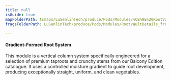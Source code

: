 ```yaml
---
title: null
isGuide: true
mapFolderPath: tsmaps/LuSenlinTech/produce/Pods/Modules/%CE%9E%20RootVaultDetails
fragsFolderPath: LuSenlinTech/produce/Pods/Modules/RootVaultDetails_frags

---
```



<!-- tsGuideRenderComment {"guide":{"id":"yGB0yF005","path":"LuSenlinTech/produce/Pods/Modules","fragmentFolderPath":"LuSenlinTech/produce/Pods/Modules/RootVaultDetails_frags"},"fragment":{"id":"yGB0yF005","topLevelMapKey":"xsb4l200p2","mapKeyChain":"xsb4l200p2","guideID":"yGB0yF2Bd","guidePath":"c:/GitHub/MuddySpud/MuddySpud.github.io/tsmaps/LuSenlinTech/produce/Pods/Modules/RootVaultDetails.tspod","chartKey":"xsb4l200p2","isLeaf":false,"options":[{"id":"yGB0yQ0rE","option":"How it works","order":1,"isAncillary":true},{"id":"yGB0yo0pO","option":"The science behind it","order":2,"isAncillary":true},{"id":"yGB0z71F8","option":"The technology","order":3,"isAncillary":true}]}} -->

#### Gradient-Formed Root System

This module is a vertical column system specifically engineered for a selection of premium taproots and crunchy stems from our Balcony Edition catalogue. It uses a controlled moisture gradient to guide root development, producing exceptionally straight, uniform, and clean vegetables.

